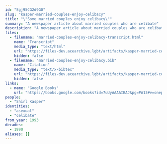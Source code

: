 ```yaml
---
id: "Sgj95CG2d9G0"
slug: "kasper-married-couples-enjoy-celibacy"
title: "\"Some married couples enjoy celibacy\""
summary: "A newspaper article about married couples who are celibate"
description: "A newspaper article about married couples who are celibate, either by mutual agreement, or to the dissatisfaction of one partner"
files:
  - filename: "married-couples-enjoy-celibacy-transcript.html"
    name: "Transcript"
    media_type: "text/html"
    url: "https://files-dev.acearchive.lgbt/artifacts/kasper-married-couples-enjoy-celibacy/married-couples-enjoy-celibacy-transcript.html"
    hidden: false
  - filename: "married-couples-enjoy-celibacy.bib"
    name: "Citation"
    media_type: "text/x-bibtex"
    url: "https://files-dev.acearchive.lgbt/artifacts/kasper-married-couples-enjoy-celibacy/married-couples-enjoy-celibacy.bib"
    hidden: false
links:
  - name: "Google Books"
    url: "https://books.google.com/books?id=7uUyAAAAIBAJ&pg=PA13#v=onepage&q&f=false"
people:
  - "Shirl Kasper"
identities:
  - "asexual"
  - "celibate"
from_year: 1993
decades:
  - 1990
aliases: []
---
```

